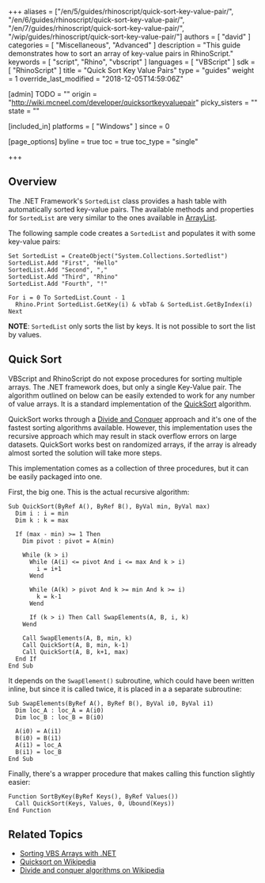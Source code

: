 +++
aliases = ["/en/5/guides/rhinoscript/quick-sort-key-value-pair/", "/en/6/guides/rhinoscript/quick-sort-key-value-pair/", "/en/7/guides/rhinoscript/quick-sort-key-value-pair/", "/wip/guides/rhinoscript/quick-sort-key-value-pair/"]
authors = [ "david" ]
categories = [ "Miscellaneous", "Advanced" ]
description = "This guide demonstrates how to sort an array of key-value pairs in RhinoScript."
keywords = [ "script", "Rhino", "vbscript" ]
languages = [ "VBScript" ]
sdk = [ "RhinoScript" ]
title = "Quick Sort Key Value Pairs"
type = "guides"
weight = 1
override_last_modified = "2018-12-05T14:59:06Z"

[admin]
TODO = ""
origin = "http://wiki.mcneel.com/developer/quicksortkeyvaluepair"
picky_sisters = ""
state = ""

[included_in]
platforms = [ "Windows" ]
since = 0

[page_options]
byline = true
toc = true
toc_type = "single"

+++

 
## Overview

The .NET Framework's `SortedList` class provides a hash table with automatically sorted key-value pairs.  The available methods and properties for `SortedList` are very similar to the ones available in [ArrayList](/guides/rhinoscript/sorting-vbs-arrays-with-net).

The following sample code creates a `SortedList` and populates it with some key-value pairs:

```vbnet
Set SortedList = CreateObject("System.Collections.Sortedlist")
SortedList.Add "First", "Hello"
SortedList.Add "Second", ","
SortedList.Add "Third", "Rhino"
SortedList.Add "Fourth", "!"

For i = 0 To SortedList.Count - 1
  Rhino.Print SortedList.GetKey(i) & vbTab & SortedList.GetByIndex(i)
Next
```

**NOTE**: `SortedList` only sorts the list by keys. It is not possible to sort the list by values.

## Quick Sort

VBScript and RhinoScript do not expose procedures for sorting multiple arrays.  The .NET framework does, but only a single Key-Value pair.  The algorithm outlined on below can be easily extended to work for any number of value arrays.  It is a standard implementation of the [QuickSort](http://en.wikipedia.org/wiki/Quicksort) algorithm.

QuickSort works through a [Divide and Conquer](http://en.wikipedia.org/wiki/Divide_and_conquer_algorithm) approach and it's one of the fastest sorting algorithms available.  However, this implementation uses the recursive approach which may result in stack overflow errors on large datasets.  QuickSort works best on randomized arrays, if the array is already almost sorted the solution will take more steps.

This implementation comes as a collection of three procedures, but it can be easily packaged into one.

First, the big one.  This is the actual recursive algorithm:

```vbnet
Sub QuickSort(ByRef A(), ByRef B(), ByVal min, ByVal max)
  Dim i : i = min
  Dim k : k = max

  If (max - min) >= 1 Then
    Dim pivot : pivot = A(min)

    While (k > i)
      While (A(i) <= pivot And i <= max And k > i)
        i = i+1
      Wend

      While (A(k) > pivot And k >= min And k >= i)
        k = k-1
      Wend

      If (k > i) Then Call SwapElements(A, B, i, k)
    Wend

    Call SwapElements(A, B, min, k)
    Call QuickSort(A, B, min, k-1)
    Call QuickSort(A, B, k+1, max)
  End If
End Sub
```

It depends on the `SwapElement()` subroutine, which could have been written inline, but since it is called twice, it is placed in a a separate subroutine:

```vbnet
Sub SwapElements(ByRef A(), ByRef B(), ByVal i0, ByVal i1)
  Dim loc_A : loc_A = A(i0)
  Dim loc_B : loc_B = B(i0)

  A(i0) = A(i1)
  B(i0) = B(i1)
  A(i1) = loc_A
  B(i1) = loc_B
End Sub
```

Finally, there's a wrapper procedure that makes calling this function slightly easier:

```vbnet
Function SortByKey(ByRef Keys(), ByRef Values())
  Call QuickSort(Keys, Values, 0, Ubound(Keys))
End Function
```

## Related Topics

- [Sorting VBS Arrays with .NET](/guides/rhinoscript/sorting-vbs-arrays-with-net)
- [Quicksort on Wikipedia](http://en.wikipedia.org/wiki/Quicksort)
- [Divide and conquer algorithms on Wikipedia](https://en.wikipedia.org/wiki/Divide_and_conquer_algorithms)
